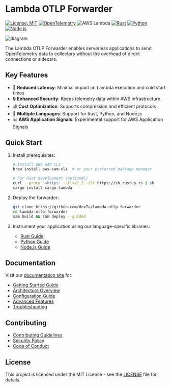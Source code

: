 # Lambda OTLP Forwarder

[![License: MIT](https://img.shields.io/badge/License-MIT-yellow.svg)](https://opensource.org/licenses/MIT)
[![OpenTelemetry](https://img.shields.io/badge/OpenTelemetry-enabled-blue.svg)](https://opentelemetry.io)
![AWS Lambda](https://img.shields.io/badge/AWS-Lambda-orange?logo=amazon-aws)
[![Rust](https://img.shields.io/badge/Rust-1.70%2B-orange.svg)](https://www.rust-lang.org)
[![Python](https://img.shields.io/badge/Python-3.12%2B-blue.svg)](https://www.python.org)
[![Node.js](https://img.shields.io/badge/Node.js-18.x-green.svg)](https://nodejs.org)

![diagram](https://github.com/user-attachments/assets/aa9c2b02-5e66-4829-af08-8ceb509472ff)

The Lambda OTLP Forwarder enables serverless applications to send OpenTelemetry data to collectors without the overhead of direct connections or sidecars.

## Key Features

- 🚀 **Reduced Latency**: Minimal impact on Lambda execution and cold start times
- 🔒 **Enhanced Security**: Keeps telemetry data within AWS infrastructure
- 💰 **Cost Optimization**: Supports compression and efficient protocols
- 🔄 **Multiple Languages**: Support for Rust, Python, and Node.js
- 📊 **AWS Application Signals**: Experimental support for AWS Application Signals

## Quick Start

1. Install prerequisites:
   ```bash
   # Install AWS SAM CLI
   brew install aws-sam-cli  # or your preferred package manager

   # For Rust development (optional)
   curl --proto '=https' --tlsv1.2 -sSf https://sh.rustup.rs | sh
   cargo install cargo-lambda
   ```

2. Deploy the forwarder:
   ```bash
   git clone https://github.com/dev7a/lambda-otlp-forwarder
   cd lambda-otlp-forwarder
   sam build && sam deploy --guided
   ```

3. Instrument your application using our language-specific libraries:
   - [Rust Guide](https://dev7a.github.io/lambda-otlp-forwarder/languages/rust)
   - [Python Guide](https://dev7a.github.io/lambda-otlp-forwarder/languages/python)
   - [Node.js Guide](https://dev7a.github.io/lambda-otlp-forwarder/languages/nodejs)

## Documentation

Visit our [documentation site](https://dev7a.github.io/lambda-otlp-forwarder) for:
- [Getting Started Guide](https://dev7a.github.io/lambda-otlp-forwarder/getting-started)
- [Architecture Overview](https://dev7a.github.io/lambda-otlp-forwarder/concepts/architecture)
- [Configuration Guide](https://dev7a.github.io/lambda-otlp-forwarder/deployment)
- [Advanced Features](https://dev7a.github.io/lambda-otlp-forwarder/advanced)
- [Troubleshooting](https://dev7a.github.io/lambda-otlp-forwarder/troubleshooting)

## Contributing

- [Contributing Guidelines](CONTRIBUTING.md)
- [Security Policy](SECURITY.md)
- [Code of Conduct](CODE_OF_CONDUCT.md)

## License

This project is licensed under the MIT License - see the [LICENSE](LICENSE) file for details.
